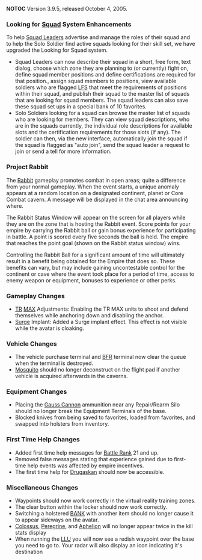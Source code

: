 **NOTOC** Version 3.9.5, released October 4, 2005.

### Looking for [Squad](../terminology/Squad.md) System Enhancements

To help [Squad Leaders](../terminology/Squad_Leader.md) advertise and manage the
roles of their squad and to help the Solo Soldier find active squads looking for
their skill set, we have upgraded the Looking for Squad system.

- Squad Leaders can now describe their squad in a short, free form, text dialog,
  choose which zone they are planning to (or currently) fight on, define squad
  member positions and define certifications are required for that position.,
  assign squad members to positions, view available soldiers who are flagged
  [LFS](../terminology/LFS.md) that meet the requirements of positions within
  their squad, and publish their squad to the master list of squads that are
  looking for squad members. The squad leaders can also save these squad set ups
  in a special bank of 10 favorites.
- Solo Soldiers looking for a squad can browse the master list of squads who are
  looking for members. They can view squad descriptions, who are in the squads
  currently, the individual role descriptions for available slots and the
  certification requirements for those slots (if any). The soldier can then, via
  the new interface, automatically join the squad if the squad is flagged as
  "auto join", send the squad leader a request to join or send a tell for more
  information.

### Project Rabbit

The [Rabbit](../terminology/Rabbit.md) gameplay promotes combat in open areas;
quite a difference from your normal gameplay. When the event starts, a unique
anomaly appears at a random location on a designated continent, planet or Core
Combat cavern. A message will be displayed in the chat area announcing where.

The Rabbit Status Window will appear on the screen for all players while they
are on the zone that is hosting the Rabbit event. Score points for your empire
by carrying the Rabbit ball or gain bonus experience for participating in
battle. A point is scored every five seconds the ball is held. The empire that
reaches the point goal (shown on the Rabbit status window) wins.

Controlling the Rabbit Ball for a significant amount of time will ultimately
result in a benefit being obtained for the Empire that does so. These benefits
can vary, but may include gaining uncontestable control for the continent or
cave where the event took place for a period of time, access to enemy weapon or
equipment, bonuses to experience or other perks.

### Gameplay Changes

- [TR](../etc/Terran_Republic.md) [MAX](../items/Mechanized_Assault_Exo-Suit.md)
  Adjustments: Enabling the TR MAX units to shoot and defend themselves while
  anchoring down and disabling the anchor.
- [Surge](../implants/Surge.md) Implant: Added a Surge implant effect. This
  effect is not visible while the avatar is cloaking.

### Vehicle Changes

- The vehicle purchase terminal and [BFR](../vehicles/BattleFrame_Robotics.md)
  terminal now clear the queue when the terminal is destroyed.
- [Mosquito](../vehicles/Mosquito.md) should no longer deconstruct on the flight
  pad if another vehicle is acquired afterwards in the caverns.

### Equipment Changes

- Placing the [Gauss Cannon](../items/Gauss_Cannon.md) ammunition near any
  Repair/Rearm Silo should no longer break the Equipment Terminals of the base.
- Blocked knives from being saved to favorites, loaded from favorites, and
  swapped into holsters from inventory.

### First Time Help Changes

- Added first time help messages for
  [Battle Rank](../terminology/Battle_Rank.md) 21 and up.
- Removed false messages stating that experience gained due to first-time help
  events was affected by empire incentives.
- The first time help for [Drugaskan](../locations/Drugaskan.md) should now be
  accessible.

### Miscellaneous Changes

- Waypoints should now work correctly in the virtual reality training zones.
- The clear button within the locker should now work correctly.
- Switching a holstered [BANK](../weapons/Body_Armor_Nano_Kit.md) with another
  item should no longer cause it to appear sideways on the avatar.
- [Colossus](../vehicles/Colossus.md), [Peregrine](../vehicles/Peregrine.md),
  and [Aphelion](../vehicles/Aphelion.md) will no longer appear twice in the
  kill stats display
- When running the [LLU](../terminology/Lattice_Logic_Unit.md) you will now see
  a redish waypoint over the base you need to go to. Your radar will also
  display an icon indicating it's destination

<!--[category:Patches](category:Patches.md)-->
